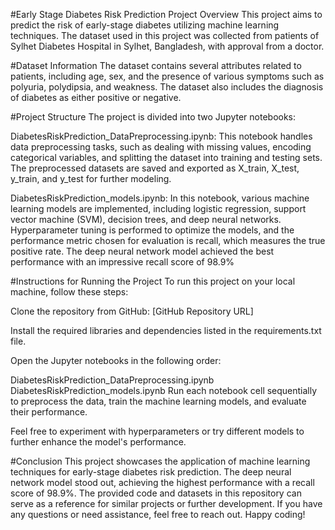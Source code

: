 #Early Stage Diabetes Risk Prediction
Project Overview
This project aims to predict the risk of early-stage diabetes utilizing machine learning techniques. The dataset used in this project was collected from patients of Sylhet Diabetes Hospital in Sylhet, Bangladesh, with approval from a doctor.

#Dataset Information
The dataset contains several attributes related to patients, including age, sex, and the presence of various symptoms such as polyuria, polydipsia, and weakness. The dataset also includes the diagnosis of diabetes as either positive or negative.

#Project Structure
The project is divided into two Jupyter notebooks:

DiabetesRiskPrediction_DataPreprocessing.ipynb: This notebook handles data preprocessing tasks, such as dealing with missing values, encoding categorical variables, and splitting the dataset into training and testing sets. The preprocessed datasets are saved and exported as X_train, X_test, y_train, and y_test for further modeling.

DiabetesRiskPrediction_models.ipynb: In this notebook, various machine learning models are implemented, including logistic regression, support vector machine (SVM), decision trees, and deep neural networks. Hyperparameter tuning is performed to optimize the models, and the performance metric chosen for evaluation is recall, which measures the true positive rate. The deep neural network model achieved the best performance with an impressive recall score of 98.9%

#Instructions for Running the Project
To run this project on your local machine, follow these steps:

Clone the repository from GitHub: [GitHub Repository URL]

Install the required libraries and dependencies listed in the requirements.txt file.

Open the Jupyter notebooks in the following order:

DiabetesRiskPrediction_DataPreprocessing.ipynb
DiabetesRiskPrediction_models.ipynb
Run each notebook cell sequentially to preprocess the data, train the machine learning models, and evaluate their performance.

Feel free to experiment with hyperparameters or try different models to further enhance the model's performance.

#Conclusion
This project showcases the application of machine learning techniques for early-stage diabetes risk prediction. The deep neural network model stood out, achieving the highest performance with a recall score of 98.9%. The provided code and datasets in this repository can serve as a reference for similar projects or further development. If you have any questions or need assistance, feel free to reach out. Happy coding!

